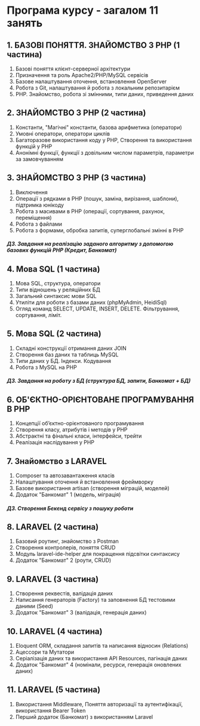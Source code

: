 ﻿# Програма курсу - загалом 11 занять

## 1. БАЗОВІ ПОНЯТТЯ. ЗНАЙОМСТВО З РНР (1 частина)

1. Базові поняття клієнт-серверної архітектури
2. Призначення та роль Apache2/PHP/MySQL сервісів
3. Базове налаштування оточення, встановлення OpenServer
4. Робота з Git, налаштування й робота з локальним репозитарієм
5. РНР. Знайомство, робота зі змінними, типи даних, приведення даних

## 2. ЗНАЙОМСТВО З РНР (2 частина)
1. Константи, "Магічні" константи, базова арифметика (оператори)
2. Умовні оператори, оператори циклів
3. Багаторазове використання коду у РНР, Створення та використання функцій у РНР
4. Анонімні функції, функції з довільним числом параметрів, параметри за замовчуванням

## 3. ЗНАЙОМСТВО З РНР (3 частина)
1. Виключення
2. Операції з рядками в РНР (пошук, заміна, вирізання, шаблони), підтримка юнікоду
3. Робота з масивами в РНР (операції, сортування, рахунок, переміщення)
4. Робота з файлами
5. Робота з формами, обробка запитів, суперглобальні змінні в РНР
##### ДЗ. Завдання на реалізацію заданого алгоритму з допомогою базових функцій РНР (Кредит, Банкомат)

## 4. Мова SQL (1 частина)
1. Мова SQL, структура, оператори
2. Типи відношень у реляційних БД
3. Загальний синтаксис мови SQL
4. Утиліти для роботи з базами даних (phpMyAdmin, HeidiSql)
5. Огляд команд SELECT, UPDATE, INSERT, DELETE. Фільтрування, сортування, ліміт.

## 5. Мова SQL (2 частина)
1. Складні конструкції отримання даних JOIN
2. Створення баз даних та таблиць MySQL
4. Типи даних у БД. Індекси. Кодування
5. Робота з MySQL на РНР
##### ДЗ. Завдання на роботу з БД (структура БД, запити, Банкомат + БД)

## 6. ОБ'ЄКТНО-ОРІЄНТОВАНЕ ПРОГРАМУВАННЯ В РНР
1. Концепції об’єктно-орієнтованого програмування
2. Створення класу, атрибутів і методів у РНР
3. Абстрактні та фінальні класи, інтерфейси, трейти
4. Реалізація наслідування у РНР

## 7. Знайомство з LARAVEL
1. Composer та автозавантаження класів
2. Налаштування оточення й встановлення фреймворку
3. Базове використання artisan (створення міграцій, моделей)
4. Додаток "Банкомат" 1 (модель, міграція)
##### ДЗ. Створення Бекенд сервісу з пошуку роботи

## 8. LARAVEL (2 частина)
1. Базовий роутинг, знайомство з Postman
2. Створення контролерів, поняття CRUD
3. Модуль laravel-ide-helper для покращення підсвітки синтаксису
4. Додаток "Банкомат" 2 (роути, CRUD)

## 9. LARAVEL (3 частина)
1. Створення реквестів, валідація даних
2. Написання генераторів (Factory) та заповнення БД тестовими даними (Seed)
3. Додаток "Банкомат" 3 (валідація, генерація даних)

## 10. LARAVEL (4 частина)
1. Eloquent ORM, складання запитів та написання відносин (Relations)
2. Ацессори та Мутатори
3. Серіалізація даних та використання API Resources, пагінація даних
4. Додаток "Банкомат" 4 (номінали, ресурси, генерація оновлених даних)

## 11. LARAVEL (5 частина)
1. Використання Middleware, Поняття авторизації та аутентифікації, використання Bearer Token
2. Перший додаток (Банкомат) з використанням Laravel
